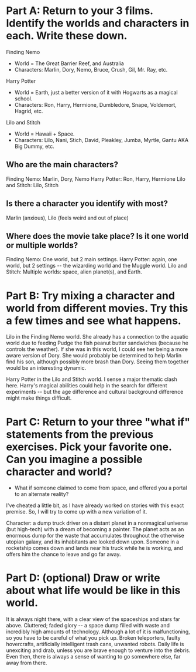# Part A: Return to your 3 films. Identify the worlds and characters in each. Write these down.

Finding Nemo

- World = The Great Barrier Reef, and Australia 
- Characters: Marlin, Dory, Nemo, Bruce, Crush, Gil, Mr. Ray, etc. 

Harry Potter
- World = Earth, just a better version of it with Hogwarts as a magical school. 
- Characters: Ron, Harry, Hermione, Dumbledore, Snape, Voldemort, Hagrid, etc. 

Lilo and Stitch
- World = Hawaii + Space. 
- Characters: Lilo, Nani, Stich, David, Pleakley, Jumba, Myrtle, Gantu AKA Big Dummy, etc. 

## Who are the main characters?

Finding Nemo: Marlin, Dory, Nemo
Harry Potter: Ron, Harry, Hermione
Lilo and Stitch: Lilo, Stitch

## Is there a character you identify with most?

Marlin (anxious), Lilo (feels weird and out of place) 

## Where does the movie take place? Is it one world or multiple worlds?

Finding Nemo: One world, but 2 main settings. 
Harry Potter: again, one world, but 2 settings -- the wizarding world and the Muggle world. 
Lilo and Stitch: Multiple worlds: space, alien planet(s), and Earth. 

# Part B: Try mixing a character and world from different movies. Try this a few times and see what happens.

Lilo in the Finding Nemo world. She already has a connection to the aquatic world due to feeding Pudge the fish peanut butter sandwiches (because he controls the weather). If she was in this world, I could see her being a more aware version of Dory. She would probably be determined to help Marlin find his son, although possibly more brash than Dory. Seeing them together would be an interesting dynamic. 

Harry Potter in the Lilo and Stitch world. I sense a major thematic clash here. Harry's magical abilities could help in the search for different experiments -- but the age difference and cultural background difference might make things difficult. 

# Part C: Return to your three "what if" statements from the previous exercises. Pick your favorite one. Can you imagine a possible character and world?

- What if someone claimed to come from space, and offered you a portal to an alternate reality?

I've cheated a little bit, as I have already worked on stories with this exact premise. So, I will try to come up with a new variation of it. 

Character: a dump truck driver on a distant planet in a nonmagical universe (but high-tech) with a dream of becoming a painter. The planet acts as an enormous dump for the waste that accumulates throughout the otherwise utopian galaxy, and its inhabitants are looked down upon. Someone in a rocketship comes down and lands near his truck while he is working, and offers him the chance to leave and go far away. 

# Part D: (optional) Draw or write about what life would be like in this world.

It is always night there, with a clear view of the spaceships and stars far above. Cluttered; faded glory -- a space dump filled with waste and incredibly high amounts of technology. Although a lot of it is malfunctioning, so you have to be careful of what you pick up. Broken teleporters, faulty hovercrafts, artificially intelligent trash cans, unwanted robots. Daily life is unexciting and drab, unless you are brave enough to venture into the debris. Even then, there is always a sense of wanting to go somewhere else, far away from there. 
